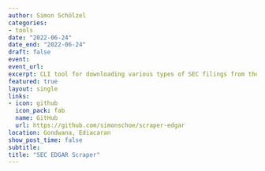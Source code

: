```yaml
---
author: Simon Schölzel
categories:
- tools
date: "2022-06-24"
date_end: "2022-06-24"
draft: false
event: 
event_url: 
excerpt: CLI tool for downloading various types of SEC filings from the EDGAR database.
featured: true
layout: single
links:
- icon: github
  icon_pack: fab
  name: GitHub
  url: https://github.com/simonschoe/scraper-edgar
location: Gondwana, Ediacaran
show_post_time: false
subtitle: 
title: "SEC EDGAR Scraper"
---
```


